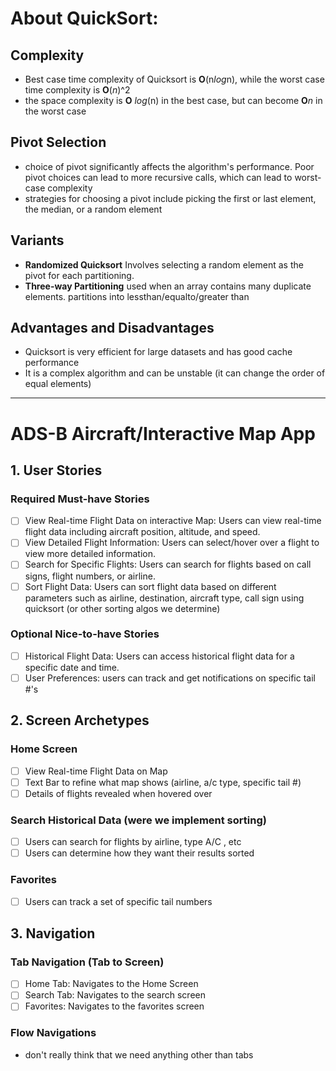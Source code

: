 # About QuickSort:
## Complexity
  - Best case time complexity of Quicksort is **O**(n*log*n), while the worst case time complexity is **O**(*n*)^2
  - the space complexity is **O** *log*(n) in the best case, but can become **O***n* in the worst case

## Pivot Selection
  - choice of pivot significantly affects the algorithm's performance. Poor pivot choices can lead to more recursive calls, which can lead to worst-case complexity
  - strategies for choosing a pivot include picking the first or last element, the median, or a random element

## Variants
  - **Randomized Quicksort** Involves selecting a random element as the pivot for each partitioning.
  - **Three-way Partitioning** used when an array contains many duplicate elements. partitions into lessthan/equalto/greater than

## Advantages and Disadvantages
  - Quicksort is very efficient for large datasets and has good cache performance
  - It is a complex algorithm and can be unstable (it can change the order of equal elements)
___________________________________________________________________________________________________________________________________________

# ADS-B Aircraft/Interactive Map App 

## 1. User Stories
### Required Must-have Stories
 - [ ] View Real-time Flight Data on interactive Map: Users can view real-time flight data including aircraft position, altitude, and speed.
 - [ ] View Detailed Flight Information: Users can select/hover over a flight to view more detailed information.
 - [ ] Search for Specific Flights: Users can search for flights based on call signs, flight numbers, or airline.
 - [ ] Sort Flight Data: Users can sort flight data based on different parameters such as airline, destination, aircraft type, call sign using quicksort (or other sorting algos we determine) 

### Optional Nice-to-have Stories
 - [ ] Historical Flight Data: Users can access historical flight data for a specific date and time.
 - [ ] User Preferences: users can track and get notifications on specific tail #'s 

## 2. Screen Archetypes
### Home Screen
 - [ ] View Real-time Flight Data on Map
 - [ ] Text Bar to refine what map shows (airline, a/c type, specific tail #)
 - [ ] Details of flights revealed when hovered over

### Search Historical Data (were we implement sorting)
 - [ ] Users can search for flights by airline, type A/C , etc
 - [ ] Users can determine how they want their results sorted

### Favorites
 - [ ] Users can track a set of specific tail numbers

## 3. Navigation
### Tab Navigation (Tab to Screen)
 - [ ] Home Tab: Navigates to the Home Screen
 - [ ] Search Tab: Navigates to the search screen
 - [ ] Favorites: Navigates to the favorites screen

### Flow Navigations
 - don't really think that we need anything other than tabs
